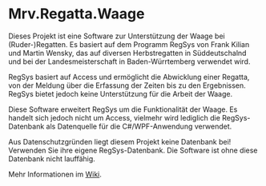# Mrv.Regatta.Waage
Dieses Projekt ist eine Software zur Unterstützung der Waage bei (Ruder-)Regatten. Es basiert auf dem Programm RegSys von Frank Kilian und Martin Wensky, das auf diversen Herbstregatten in Süddeutschalnd und bei der Landesmeisterschaft in Baden-Würrtemberg verwendet wird.

RegSys basiert auf Access und ermöglicht die Abwicklung einer Regatta, von der Meldung über die Erfassung der Zeiten bis zu den Ergebnissen. RegSys bietet jedoch keine Unterstützung für die Arbeit der Waage.

Diese Software erweitert RegSys um die Funktionalität der Waage. Es handelt sich jedoch nicht um Access, vielmehr wird lediglich die RegSys-Datenbank als Datenquelle für die C#/WPF-Anwendung verwendet.

Aus Datenschutzgründen liegt diesem Projekt keine Datenbank bei! Verwenden Sie ihre eigene RegSys-Datenbank. Die Software ist ohne diese Datenbank nicht lauffähig.

Mehr Informationen im [Wiki](https://github.com/frank71336/Mrv.Regatta.Waage/wiki).
